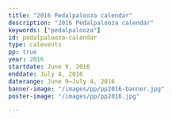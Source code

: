 ```yaml
---
title: "2016 Pedalpalooza calendar"
description: "2016 Pedalpalooza calendar"
keywords: ["pedalpalooza"]
id: pedalpalooza-calendar
type: calevents
pp: true
year: 2016
startdate: June 9, 2016
enddate: July 4, 2016
daterange: June 9–July 4, 2016
banner-image: "/images/pp/pp2016-banner.jpg"
poster-image: "/images/pp/pp2016.jpg"

---
```

